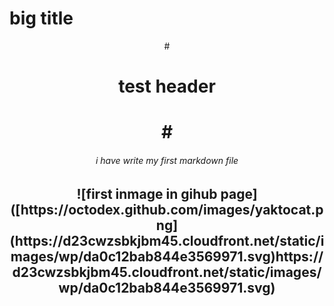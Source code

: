 # big title
<header>
# <h1> test header <h1> 
# <h6> i have write my first markdown file  <h2>
  ![first inmage in gihub page]([https://octodex.github.com/images/yaktocat.png](https://d23cwzsbkjbm45.cloudfront.net/static/images/wp/da0c12bab844e3569971.svg)https://d23cwzsbkjbm45.cloudfront.net/static/images/wp/da0c12bab844e3569971.svg)
</header>

